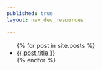 ```yaml
---
published: true
layout: nav_dev_resources

---
```


<ul>
  {% for post in site.posts %}
    <li>
      <a href="/iae-global/{{ post.url }}">{{ post.title }}</a>
    </li>
  {% endfor %}
</ul>
